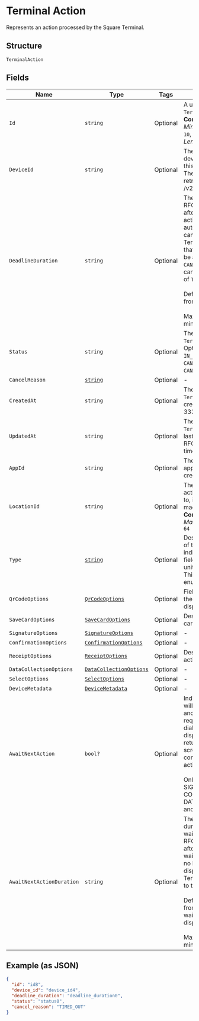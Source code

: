 
# Terminal Action

Represents an action processed by the Square Terminal.

## Structure

`TerminalAction`

## Fields

| Name | Type | Tags | Description |
|  --- | --- | --- | --- |
| `Id` | `string` | Optional | A unique ID for this `TerminalAction`.<br>**Constraints**: *Minimum Length*: `10`, *Maximum Length*: `255` |
| `DeviceId` | `string` | Optional | The unique Id of the device intended for this `TerminalAction`.<br>The Id can be retrieved from /v2/devices api. |
| `DeadlineDuration` | `string` | Optional | The duration as an RFC 3339 duration, after which the action will be automatically canceled.<br>TerminalActions that are `PENDING` will be automatically `CANCELED` and have a cancellation reason<br>of `TIMED_OUT`<br><br>Default: 5 minutes from creation<br><br>Maximum: 5 minutes |
| `Status` | `string` | Optional | The status of the `TerminalAction`.<br>Options: `PENDING`, `IN_PROGRESS`, `CANCEL_REQUESTED`, `CANCELED`, `COMPLETED` |
| `CancelReason` | [`string`](../../doc/models/action-cancel-reason.md) | Optional | - |
| `CreatedAt` | `string` | Optional | The time when the `TerminalAction` was created as an RFC 3339 timestamp. |
| `UpdatedAt` | `string` | Optional | The time when the `TerminalAction` was last updated as an RFC 3339 timestamp. |
| `AppId` | `string` | Optional | The ID of the application that created the action. |
| `LocationId` | `string` | Optional | The location id the action is attached to, if a link can be made.<br>**Constraints**: *Maximum Length*: `64` |
| `Type` | [`string`](../../doc/models/terminal-action-action-type.md) | Optional | Describes the type of this unit and indicates which field contains the unit information. This is an ‘open’ enum. |
| `QrCodeOptions` | [`QrCodeOptions`](../../doc/models/qr-code-options.md) | Optional | Fields to describe the action that displays QR-Codes. |
| `SaveCardOptions` | [`SaveCardOptions`](../../doc/models/save-card-options.md) | Optional | Describes save-card action fields. |
| `SignatureOptions` | [`SignatureOptions`](../../doc/models/signature-options.md) | Optional | - |
| `ConfirmationOptions` | [`ConfirmationOptions`](../../doc/models/confirmation-options.md) | Optional | - |
| `ReceiptOptions` | [`ReceiptOptions`](../../doc/models/receipt-options.md) | Optional | Describes receipt action fields. |
| `DataCollectionOptions` | [`DataCollectionOptions`](../../doc/models/data-collection-options.md) | Optional | - |
| `SelectOptions` | [`SelectOptions`](../../doc/models/select-options.md) | Optional | - |
| `DeviceMetadata` | [`DeviceMetadata`](../../doc/models/device-metadata.md) | Optional | - |
| `AwaitNextAction` | `bool?` | Optional | Indicates the action will be linked to another action and requires a waiting dialog to be<br>displayed instead of returning to the idle screen on completion of the action.<br><br>Only supported on SIGNATURE, CONFIRMATION, DATA_COLLECTION, and SELECT types. |
| `AwaitNextActionDuration` | `string` | Optional | The timeout duration of the waiting dialog as an RFC 3339 duration, after which the<br>waiting dialog will no longer be displayed and the Terminal will return to the idle screen.<br><br>Default: 5 minutes from when the waiting dialog is displayed<br><br>Maximum: 5 minutes |

## Example (as JSON)

```json
{
  "id": "id8",
  "device_id": "device_id4",
  "deadline_duration": "deadline_duration0",
  "status": "status0",
  "cancel_reason": "TIMED_OUT"
}
```

